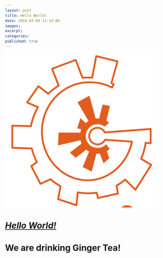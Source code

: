 ```yaml
---
layout: post
title: Hello World!
date: 2018-03-09 11:14:00
images:
excerpt:
categories:
published: true
---
```


![](/uploads/versions/generator-1---x----1331-1331x---.png)

# [***Hello World!***](fb,com/generator9.8)

# We are drinking Ginger Tea!